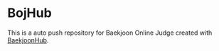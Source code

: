 # BojHub
This is a auto push repository for Baekjoon Online Judge created with [BaekjoonHub](https://github.com/BaekjoonHub/BaekjoonHub).

